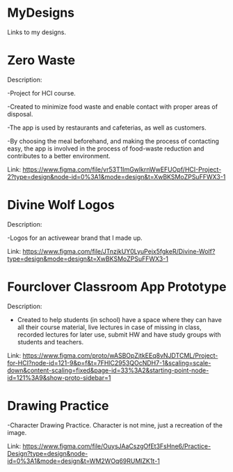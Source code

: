 # MyDesigns
Links to my designs. 


# Zero Waste 
Description: 

-Project for HCI course.

-Created to minimize food waste and enable contact with proper areas of disposal. 

-The app is used by restaurants and cafeterias, as well as customers. 

-By choosing the meal beforehand, and making the process of contacting easy, the app is involved in the process 
of food-waste reduction and contributes to a better environment.

Link:
https://www.figma.com/file/vr53T1ImGwlkrnWwEFUOpf/HCI-Project-2?type=design&node-id=0%3A1&mode=design&t=XwBKSMoZPSuFFWX3-1
 

# Divine Wolf Logos

Description: 

-Logos for an activewear brand that I made up. 

Link: https://www.figma.com/file/JTnzjkUY0LyuPejx5fgkeR/Divine-Wolf?type=design&mode=design&t=XwBKSMoZPSuFFWX3-1


# Fourclover Classroom App Prototype 

Description: 

- Created to help students (in school) have a space where they can have all their course material, live lectures in case of missing in class, recorded lectures for later use, submit HW and have study groups with students and teachers.

Link: https://www.figma.com/proto/wASBOpZjtkEEq8vNJDTCML/Project-for-HCI?node-id=121-9&p=f&t=7FHlC2953QOcNDH7-1&scaling=scale-down&content-scaling=fixed&page-id=33%3A2&starting-point-node-id=121%3A9&show-proto-sidebar=1

# Drawing Practice 

-Character Drawing Practice. Character is not mine, just a recreation of the image. 

Link: https://www.figma.com/file/OuysJAaCszgOfEt3FsHne6/Practice-Design?type=design&node-id=0%3A1&mode=design&t=WM2WOq69RUMlZK1t-1

